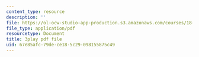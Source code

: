 ```yaml
---
content_type: resource
description: ''
file: https://ol-ocw-studio-app-production.s3.amazonaws.com/courses/18-06sc-linear-algebra-fall-2011/67e85afc79dece185c29098155875c49_RWvi4Vx4CDc.pdf
file_type: application/pdf
resourcetype: Document
title: 3play pdf file
uid: 67e85afc-79de-ce18-5c29-098155875c49
---
```

